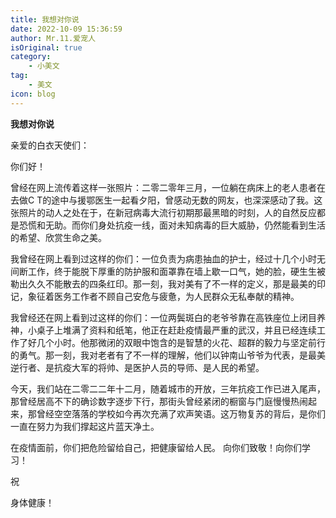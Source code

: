 ```yaml
---
title: 我想对你说
date: 2022-10-09 15:36:59
author: Mr.11.爱宠人
isOriginal: true
category:
    - 小美文
tag:
    - 美文
icon: blog
---
```




**我想对你说**

亲爱的白衣天使们：

你们好！

曾经在网上流传着这样一张照片：二零二零年三月，一位躺在病床上的老人患者在去做C T的途中与援鄂医生一起看夕阳，曾感动无数的网友，也深深感动了我。这张照片的动人之处在于，在新冠病毒大流行初期那最黑暗的时刻，人的自然反应都是恐慌和无助。而你们身处抗疫一线，面对未知病毒的巨大威胁，仍然能看到生活的希望、欣赏生命之美。

我曾经在网上看到过这样的你们：一位负责为病患抽血的护士，经过十几个小时无间断工作，终于能脱下厚重的防护服和面罩靠在墙上歇一口气，她的脸，硬生生被勒出久久不能散去的四条红印。那一刻，我对美有了不一样的定义，那是最美的印记，象征着医务工作者不顾自己安危与疲惫，为人民群众无私奉献的精神。

我曾经还在网上看到过这样的你们：一位两鬓斑白的老爷爷靠在高铁座位上闭目养神，小桌子上堆满了资料和纸笔，他正在赶赴疫情最严重的武汉，并且已经连续工作了好几个小时。他那微闭的双眼中饱含的是智慧的火花、超群的毅力与坚定前行的勇气。那一刻，我对老者有了不一样的理解，他们以钟南山爷爷为代表，是最美逆行者、是抗疫大军的将帅、是医护人员的导师、是人民的希望。

今天，我们站在二零二二年十二月，随着城市的开放，三年抗疫工作已进入尾声，那曾经居高不下的确诊数字逐步下行，那街头曾经紧闭的橱窗与门庭慢慢热闹起来，那曾经空空落落的学校如今再次充满了欢声笑语。这万物复苏的背后，是你们一直在努力为我们撑起这片蓝天净土。

在疫情面前，你们把危险留给自己，把健康留给人民。 向你们致敬！向你们学习！

祝

身体健康！